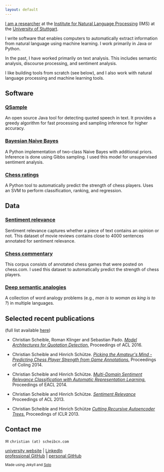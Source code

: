 ```yaml
---
layout: default
---
```


[I am a researcher](http://www.ims.uni-stuttgart.de/~scheibcn/) at the [Institute for Natural Language
Processing](http://www.ims.uni-stuttgart.de/) (IMS) at the [University
of Stuttgart](http://www.uni-stuttgart.de/).

I write software that enables computers to automatically extract
information from natural language using machine learning. I work
primarily in Java or Python.

In the past, I have worked primarily on text analysis. This includes
semantic analysis, discourse processing, and sentiment analysis.

I like building tools from scratch (see below), and I also work with
natural language processing and machine learning tools.


## Software 

### [QSample](http://github.com/christianscheible/qsample) 

An open source Java tool for detecting quoted speech in text. It
provides a greedy algorithm for fast processing and sampling inference
for higher accuracy.

### [Bayesian Naive Bayes](http://github.com/christianscheible/BNB) 

A Python implementation of two-class Naive Bayes with additional
priors. Inference is done using Gibbs sampling. I used this model for
unsupervised sentiment analysis.

### [Chess ratings](http://github.com/christianscheible/chessratings) 

A Python tool to automatically predict the strength of chess players.
Uses an SVM to perform classification, ranking, and regression.


## Data

### [Sentiment relevance](http://www.ims.uni-stuttgart.de/data/sr)

Sentiment relevance captures whether a piece of text contains an opinion
or not. This dataset of movie reviews contains close to 4000 sentences
annotated for sentiment relevance.

### [Chess commentary](http://www.ims.uni-stuttgart.de/data/chess) 

This corpus consists of annotated chess games that were posted on
chess.com. I used this dataset to automatically predict the strength of
chess players.

### [Deep semantic analogies](http://www.ims.uni-stuttgart.de/forschung/ressourcen/lexika/analogies_ims/analogies.html)

A collection of word analogy problems (e.g., *man is to woman as king is
to ?*) in multiple languages.
 

## Selected recent publications

(full list available [here](http://www.ims.uni-stuttgart.de/~scheibcn/))

* Christian Scheible, Roman Klinger and Sebastian Pado. [*Model
Architectures for Quotation
Detection.*](https://aclweb.org/anthology/P/P16/P16-1164.pdf)
Proceedings of ACL 2016.

* Christian Scheible and Hinrich Schütze. [*Picking the Amateur's Mind -
Predicting Chess Player Strength from Game
Annotations.*](http://aclweb.org/anthology/C/C14/C14-1031.pdf)
Proceedings of Coling 2014.

* Christian Scheible and Hinrich Schütze. [*Multi-Domain Sentiment
Relevance Classification with Automatic Representation
Learning.*](https://www.aclweb.org/anthology/E/E14/E14-4039.pdf)
Proceedings of EACL 2014.

* Christian Scheible and Hinrich Schütze. [*Sentiment
Relevance*](http://aclweb.org/anthology/P/P13/P13-1094.pdf) Proceedings
of ACL 2013.

* Christian Scheible and Hinrich Schütze [*Cutting Recursive Autoencoder
Trees.*](http://arxiv.org/abs/1301.2811) Proceedings of ICLR 2013.

## Contact me

✉ `christian (at) scheibcn.com`

[university website](http://www.ims.uni-stuttgart.de/~scheibcn/) | 
[LinkedIn](https://de.linkedin.com/in/christian-scheible-20a036a3/de) <br/>
[professional GitHub](http://github.com/christianscheible) |
[personal GitHub](http://github.com/imbadatgit)


<small>Made using Jekyll and [Solo](http://chibicode.github.io/solo)</small>


